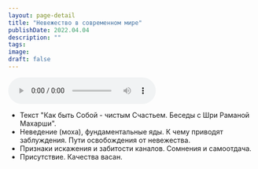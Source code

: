 ```yaml
---
layout: page-detail
title: "Невежество в современном мире"
publishDate: 2022.04.04
description: ""
tags:
image:
draft: false
---
```


<audio title="2022.04.04 - Невежество в современном мире.mp3" src="https://filer-api.advayta.org/v1.0/public/files/74669" controls=""></audio>

* Текст "Как быть Собой - чистым Счастьем. Беседы с Шри Раманой Махарши".
* Неведение (моха), фундаментальные яды. К чему приводят заблуждения. Пути освобождения от невежества.
* Признаки искажения и забитости каналов. Сомнения и самоотдача.
* Присутствие. Качества васан.

  
